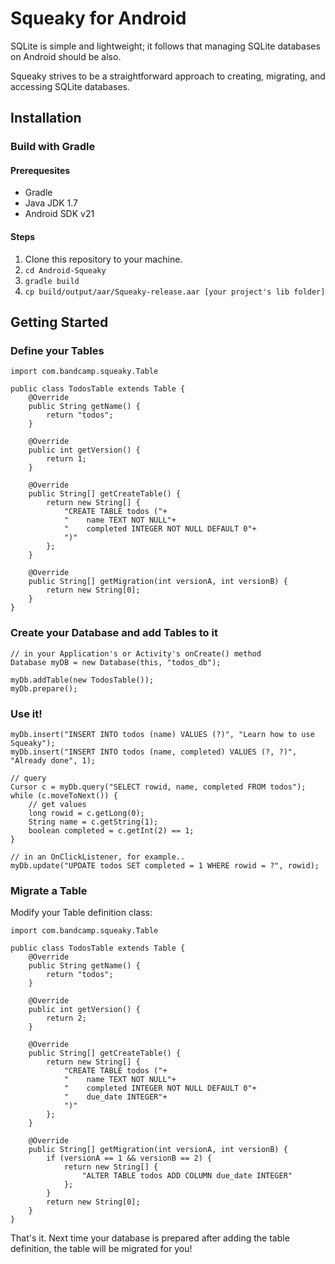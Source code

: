 # Squeaky for Android

SQLite is simple and lightweight; it follows that managing SQLite databases on Android should be also.

Squeaky strives to be a straightforward approach to creating, migrating, and accessing SQLite
databases.

## Installation

### Build with Gradle

#### Prerequesites

* Gradle
* Java JDK 1.7
* Android SDK v21

#### Steps

1. Clone this repository to your machine.
1. `cd Android-Squeaky`
1. `gradle build`
1. `cp build/output/aar/Squeaky-release.aar [your project's lib folder]`

## Getting Started

### Define your Tables

    import com.bandcamp.squeaky.Table

    public class TodosTable extends Table {
        @Override
        public String getName() {
            return "todos";
        }

        @Override
        public int getVersion() {
            return 1;
        }

        @Override
        public String[] getCreateTable() {
            return new String[] {
                "CREATE TABLE todos ("+
                "    name TEXT NOT NULL"+
                "    completed INTEGER NOT NULL DEFAULT 0"+
                ")"
            };
        }

        @Override
        public String[] getMigration(int versionA, int versionB) {
            return new String[0];
        }
    }

### Create your Database and add Tables to it

    // in your Application's or Activity's onCreate() method
    Database myDB = new Database(this, "todos_db");

    myDb.addTable(new TodosTable());
    myDb.prepare();

### Use it!

    myDb.insert("INSERT INTO todos (name) VALUES (?)", "Learn how to use Squeaky");
    myDb.insert("INSERT INTO todos (name, completed) VALUES (?, ?)", "Already done", 1);

    // query
    Cursor c = myDb.query("SELECT rowid, name, completed FROM todos");
    while (c.moveToNext()) {
        // get values
        long rowid = c.getLong(0);
        String name = c.getString(1);
        boolean completed = c.getInt(2) == 1;
    }

    // in an OnClickListener, for example..
    myDb.update("UPDATE todos SET completed = 1 WHERE rowid = ?", rowid);

### Migrate a Table

Modify your Table definition class:

    import com.bandcamp.squeaky.Table

    public class TodosTable extends Table {
        @Override
        public String getName() {
            return "todos";
        }

        @Override
        public int getVersion() {
            return 2;
        }

        @Override
        public String[] getCreateTable() {
            return new String[] {
                "CREATE TABLE todos ("+
                "    name TEXT NOT NULL"+
                "    completed INTEGER NOT NULL DEFAULT 0"+
                "    due_date INTEGER"+
                ")"
            };
        }

        @Override
        public String[] getMigration(int versionA, int versionB) {
            if (versionA == 1 && versionB == 2) {
                return new String[] {
                    "ALTER TABLE todos ADD COLUMN due_date INTEGER"
                };
            }
            return new String[0];
        }
    }

That's it. Next time your database is prepared after adding the table definition, the table will be
migrated for you!